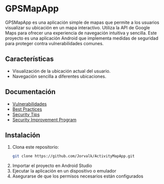 # GPSMapApp
GPSMapApp es una aplicación simple de mapas que permite a los usuarios visualizar su ubicación en un mapa interactivo. Utiliza la API de Google Maps para ofrecer una experiencia de navegación intuitiva y sencilla. Este proyecto es una aplicación Android que implementa medidas de seguridad para proteger contra vulnerabilidades comunes. 

## Características
- Visualización de la ubicación actual del usuario.
- Navegación sencilla a diferentes ubicaciones.

## Documentación 
- [Vulnerabilidades](vulnerabilities.md) 
- [Best Practices](best_practices.md) 
- [Security Tips](security_tips.md) 
- [Security Improvement Program](security_improvement_program.md) 

## Instalación

1. Clona este repositorio:
   ```bash
   git clone https://github.com/Jorvalk/ActivityMapApp.git
2. Importar el proyecto en Android Studio 
3. Ejecutar la aplicación en un dispositivo o emulador 
4. Asegurarse de que los permisos necesarios están configurados 
